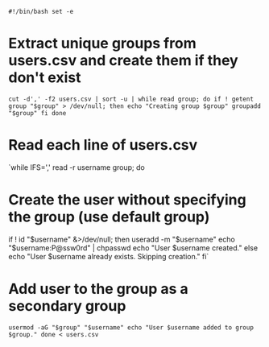 
`#!/bin/bash
set -e`

# Extract unique groups from users.csv and create them if they don't exist

`cut -d',' -f2 users.csv | sort -u | while read group; do
  if ! getent group "$group" > /dev/null; then
    echo "Creating group $group"
    groupadd "$group"
  fi
done`

# Read each line of users.csv

`while IFS=',' read -r username group; do
  # Create the user without specifying the group (use default group)
  if ! id "$username" &>/dev/null; then
    useradd -m "$username"
    echo "$username:P@ssw0rd" | chpasswd
    echo "User $username created."
  else
    echo "User $username already exists. Skipping creation."
  fi`

  # Add user to the group as a secondary group
  
  `usermod -aG "$group" "$username"
  echo "User $username added to group $group."
done < users.csv
`
